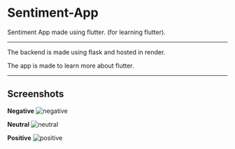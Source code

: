 # Sentiment-App
Sentiment App made using flutter. (for learning flutter).

---

The backend is made using flask and hosted in render. 

The app is made to learn more about flutter. 

---
## Screenshots

**Negative**
![negative](https://user-images.githubusercontent.com/63343297/219454859-c86fca83-b086-4591-b1ad-dad60463160a.png)

**Neutral**
![neutral](https://user-images.githubusercontent.com/63343297/219454872-7f13a42e-6afb-4e28-85a6-f0d8579d5ee2.png)

**Positive**
![positive](https://user-images.githubusercontent.com/63343297/219454894-598ede88-5ab4-464a-8b35-ef8069ba0a7c.png)
